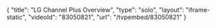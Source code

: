 {
    "title": "LG Channel Plus Overview",
    "type": "solo",
    "layout": "iframe-static",
    "videoId": "83050821",
    "url": "\/tvpembed\/83050821"
}